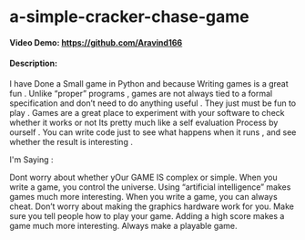 # a-simple-cracker-chase-game

#### Video Demo: https://github.com/Aravind166
#### Description:

I have Done a Small game in Python and because Writing games is a great fun . Unlike “proper” programs , games are not always tied to a formal specification and don’t need to do anything useful . They just must be fun to play . Games are a great place to experiment with your software to check whether it works or not Its pretty much like a self evaluation Process by ourself . You can write code just to see what happens when it runs , and see whether the result is interesting .



I'm Saying  :

Dont worry about whether yOur GAME IS complex or simple.
When you write a game, you control the universe.
Using “artificial intelligence” makes games much more interesting.
When you write a game, you can always cheat.
Don’t worry about making the graphics hardware work for you.
Make sure you tell people how to play your game.
Adding a high score makes a game much more interesting.
Always make a playable game.
